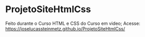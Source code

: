 # ProjetoSiteHtmlCss
 Feito durante o Curso HTML e CSS do Curso em video;
 Acesse: https://joselucassteinmetz.github.io/ProjetoSiteHtmlCss/
